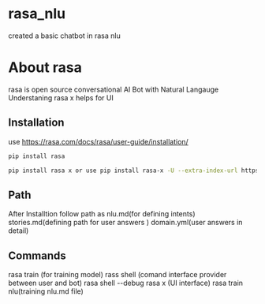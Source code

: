 # rasa_nlu
created a basic chatbot in rasa nlu
# About rasa 

rasa is open source conversational AI Bot with Natural Langauge Understaning
rasa x helps for UI

## Installation
use https://rasa.com/docs/rasa/user-guide/installation/

```bash
pip install rasa

pip install rasa x or use pip install rasa-x -U --extra-index-url https://pypi.rasa.com/simple

```
## Path
After Installtion follow path as 
    nlu.md(for defining intents)
    stories.md(defining path for user answers )
    domain.yml(user answers in detail)
## Commands 
 rasa train (for training model)
 rass shell (comand interface provider between user and bot)
 rasa shell --debug
 rasa x (UI interface)
 rasa train nlu(training nlu.md file)
